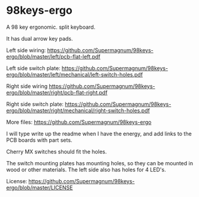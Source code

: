 # 98keys-ergo
A 98 key ergonomic. split keyboard.

It has dual arrow key pads.

Left side wiring:
https://github.com/Supermagnum/98keys-ergo/blob/master/left/pcb-flat-left.pdf

Left side switch plate:
https://github.com/Supermagnum/98keys-ergo/blob/master/left/mechanical/left-switch-holes.pdf

Right side wiring
https://github.com/Supermagnum/98keys-ergo/blob/master/right/pcb-flat-right.pdf

Right side switch plate:
https://github.com/Supermagnum/98keys-ergo/blob/master/right/mechanical/right-switch-holes.pdf

More files:
https://github.com/Supermagnum/98keys-ergo

I will type write up the readme when I have the energy,
and add links to the PCB boards with part sets.

Cherry MX switches should fit the holes.

The switch mounting plates has mounting holes, so they can be mounted in wood or other materials. 
The left side also has holes for 4 LED's.

License:
https://github.com/Supermagnum/98keys-ergo/blob/master/LICENSE
